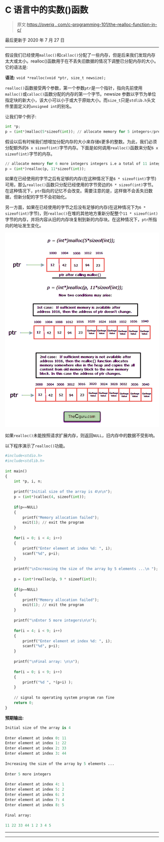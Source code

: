 # C 语言中的实数()函数

> 原文:[https://overiq . com/c-programming-101/the-realloc-function-in-c/](https://overiq.com/c-programming-101/the-realloc-function-in-c/)

最后更新于 2020 年 7 月 27 日

* * *

假设我们已经使用`malloc()`和`calloc()`分配了一些内存，但是后来我们发现内存太大或太小。realloc()函数用于在不丢失旧数据的情况下调整已分配内存的大小。它的语法是:

**语法:** `void *realloc(void *ptr, size_t newsize);`

`realloc()`函数接受两个参数，第一个参数`ptr`是一个指针，指向先前使用`malloc()`或`calloc()`函数分配的内存的第一个字节。newsize 参数以字节为单位指定块的新大小，该大小可以小于或大于原始大小。而`size_t`只是`stdlib.h`头文件里面定义的`unsigned int`的别名。

让我们举个例子:

```py
int *p;
p = (int*)malloc(5*sizeof(int)); // allocate memory for 5 integers</pre>

```

假设以后有时候我们想增加分配内存的大小来存储`6`更多的整数。为此，我们必须分配额外的`6 x sizeof(int)`字节内存。下面是如何调用`realloc()`函数来分配`6 x sizeof(int)`字节的内存。

```py
// allocate memory for 6 more integers integers i.e a total of 11 integers
p = (int*)realloc(p, 11*sizeof(int));

```

如果在已经使用的字节之后有足够的内存(在这种情况下是`6 * sizeof(int)`字节)可用，那么`realloc()`函数只分配已经使用的字节旁边的`6 * sizeof(int)`字节。在这种情况下，`ptr`指向的记忆不会改变。需要注意的是，这样做不会丢失旧数据，但新分配的字节不会初始化。

另一方面，如果在已经使用的字节之后没有足够的内存(在这种情况下为`6 * sizeof(int)`字节)，则`realloc()`在堆的其他地方重新分配整个`11 * sizeof(int)`字节的内存，并将内容从旧的内存块复制到新的内存块。在这种情况下，`ptr`所指向的地址发生变化。

![](img/6584922289dc383af27f8aa6a3a2007a.png)

如果`realloc()`未能按照请求扩展内存，则返回`NULL`，旧内存中的数据不受影响。

以下程序演示了`realloc()`功能。

```py
#include<stdio.h>
#include<stdlib.h>

int main()
{
    int *p, i, n;

    printf("Initial size of the array is 4\n\n");
    p = (int*)calloc(4, sizeof(int));

    if(p==NULL)
    {
        printf("Memory allocation failed");
        exit(1); // exit the program
    }

    for(i = 0; i < 4; i++)
    {
        printf("Enter element at index %d: ", i);
        scanf("%d", p+i);
    }

    printf("\nIncreasing the size of the array by 5 elements ...\n ");

    p = (int*)realloc(p, 9 * sizeof(int));

    if(p==NULL)
    {
        printf("Memory allocation failed");
        exit(1); // exit the program
    }

    printf("\nEnter 5 more integers\n\n");

    for(i = 4; i < 9; i++)
    {
        printf("Enter element at index %d: ", i);
        scanf("%d", p+i);
    }

    printf("\nFinal array: \n\n");

    for(i = 0; i < 9; i++)
    {
        printf("%d ", *(p+i) );
    }

    // signal to operating system program ran fine
    return 0;
}

```

**预期输出:**

```py
Initial size of the array is 4

Enter element at index 0: 11
Enter element at index 1: 22
Enter element at index 2: 33
Enter element at index 3: 44

Increasing the size of the array by 5 elements ...

Enter 5 more integers

Enter element at index 4: 1
Enter element at index 5: 2
Enter element at index 6: 3
Enter element at index 7: 4
Enter element at index 8: 5

Final array:

11 22 33 44 1 2 3 4 5

```

* * *

* * *